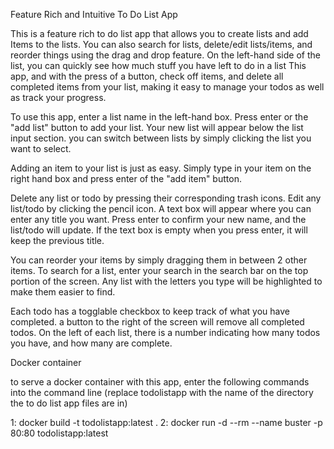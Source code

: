 Feature Rich and Intuitive To Do List App

This is a feature rich to do list app that allows you to create lists and add Items to the lists. You can also search for lists, delete/edit lists/items, and reorder things using the drag and drop feature. On the left-hand side of the list, you can quickly see how much stuff you have left to do in a list This app, and with the press of a button, check off items, and delete all completed items from your list, making it easy to manage your todos as well as track your progress.

To use this app, enter a list name in the left-hand box. Press enter or the "add list" button to add your list. Your new list will appear below the list input section. you can switch between lists by simply clicking the list you want to select.

Adding an item to your list is just as easy. Simply type in your item on the right hand box and press enter of the "add item" button.

Delete any list or todo by pressing their corresponding trash icons. Edit any list/todo by clicking the pencil icon. A text box will appear where you can enter any title you want. Press enter to confirm your new name, and the list/todo will update. If the text box is empty when you press enter, it will keep the previous title.

You can reorder your items by simply dragging them in between 2 other items. To search for a list, enter your search in the search bar on the top portion of the screen. Any list with the letters you type will be highlighted to make them easier to find.

Each todo has a togglable checkbox to keep track of what you have completed. a button to the right of the screen will remove all completed todos. On the left of each list, there is a number indicating how many todos you have, and how many are complete.



Docker container

to serve a docker container with this app, enter the following commands into the command line (replace todolistapp with the name of the directory the to do list app files are in)

 1: docker build -t todolistapp:latest .
 2: docker run -d --rm --name buster -p 80:80 todolistapp:latest
